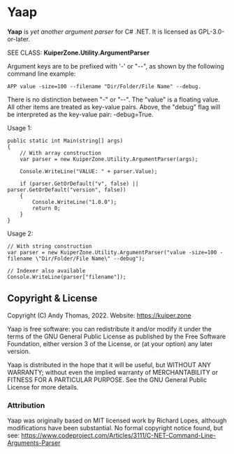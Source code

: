 # Yaap
**Yaap** is *yet another argument parser* for C# .NET. It is licensed as GPL-3.0-or-later.

SEE CLASS: **KuiperZone.Utility.ArgumentParser**

Argument keys are to be prefixed with '-' or "--", as shown by the following command line example:

    APP value -size=100 --filename "Dir/Folder/File Name" --debug.

There is no distinction between  "-" or "--". The "value" is a floating value. All other items are
treated as key-value pairs. Above, the "debug" flag will be interpreted as the key-value pair: -debug=True.

Usage 1:

    public static int Main(string[] args)
    {
        // With array construction
        var parser = new KuiperZone.Utility.ArgumentParser(args);

        Console.WriteLine("VALUE: " + parser.Value);

        if (parser.GetOrDefault("v", false) || parser.GetOrDefault("version", false))
        {
            Console.WriteLine("1.0.0");
            return 0;
        }
    }

Usage 2:

    // With string construction
    var parser = new KuiperZone.Utility.ArgumentParser("value -size=100 -filename \"Dir/Folder/File Name\" --debug");

    // Indexer also available
    Console.WriteLine(parser["filename"]);

## Copyright & License

Copyright (C) Andy Thomas, 2022.
Website: https://kuiper.zone

Yaap is free software: you can redistribute it and/or modify it under the terms of the GNU General Public License
as published by the Free Software Foundation, either version 3 of the License, or (at your option) any later version.

Yaap is distributed in the hope that it will be useful, but WITHOUT ANY WARRANTY; without even the implied warranty
of MERCHANTABILITY or FITNESS FOR A PARTICULAR PURPOSE. See the GNU General Public License for more details.

### Attribution
Yaap was originally based on MIT licensed work by Richard Lopes, although modifications have been substantial.
No formal copyright notice found, but see: https://www.codeproject.com/Articles/3111/C-NET-Command-Line-Arguments-Parser
